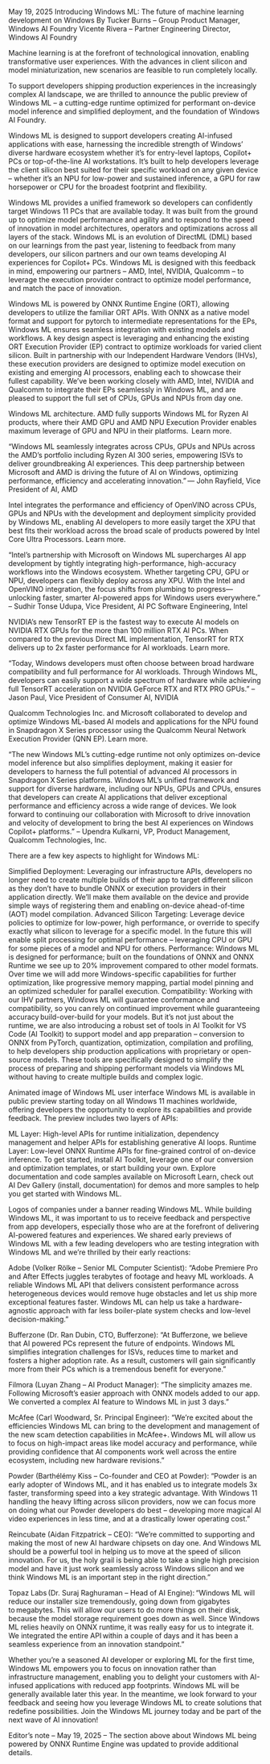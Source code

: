 May 19, 2025
Introducing Windows ML: The future of machine learning development on Windows
By
Tucker Burns – Group Product Manager, Windows AI Foundry
Vicente Rivera – Partner Engineering Director, Windows AI Foundry

Machine learning is at the forefront of technological innovation, enabling transformative user experiences. With the advances in client silicon and model miniaturization, new scenarios are feasible to run completely locally.

To support developers shipping production experiences in the increasingly complex AI landscape, we are thrilled to announce the public preview of Windows ML – a cutting-edge runtime optimized for performant on-device model inference and simplified deployment, and the foundation of Windows AI Foundry.

Windows ML is designed to support developers creating AI-infused applications with ease, harnessing the incredible strength of Windows’ diverse hardware ecosystem whether it’s for entry-level laptops, Copilot+ PCs or top-of-the-line AI workstations. It’s built to help developers leverage the client silicon best suited for their specific workload on any given device – whether it’s an NPU for low-power and sustained inference, a GPU for raw horsepower or CPU for the broadest footprint and flexibility.

Windows ML provides a unified framework so developers can confidently target Windows 11 PCs that are available today. It was built from the ground up to optimize model performance and agility and to respond to the speed of innovation in model architectures, operators and optimizations across all layers of the stack. Windows ML is an evolution of DirectML (DML) based on our learnings from the past year, listening to feedback from many developers, our silicon partners and our own teams developing AI experiences for Copilot+ PCs. Windows ML is designed with this feedback in mind, empowering our partners – AMD, Intel, NVIDIA, Qualcomm – to leverage the execution provider contract to optimize model performance, and match the pace of innovation.

Windows ML is powered by ONNX Runtime Engine (ORT), allowing developers to utilize the familiar ORT APIs. With ONNX as a native model format and support for pytorch to intermediate representations for the EPs, Windows ML ensures seamless integration with existing models and workflows. A key design aspect is leveraging and enhancing the existing ORT Execution Provider (EP) contract to optimize workloads for varied client silicon. Built in partnership with our Independent Hardware Vendors (IHVs), these execution providers are designed to optimize model execution on existing and emerging AI processors, enabling each to showcase their fullest capability. We’ve been working closely with AMD, Intel, NVIDIA and Qualcomm to integrate their EPs seamlessly in Windows ML, and are pleased to support the full set of CPUs, GPUs and NPUs from day one.

Windows ML architecture.
AMD fully supports Windows ML for Ryzen AI products, where their AMD GPU and AMD NPU Execution Provider enables maximum leverage of GPU and NPU in their platforms.  Learn more.

“Windows ML seamlessly integrates across CPUs, GPUs and NPUs across the AMD’s portfolio including Ryzen AI 300 series, empowering ISVs to deliver groundbreaking AI experiences. This deep partnership between Microsoft and AMD is driving the future of AI on Windows, optimizing performance, efficiency and accelerating innovation.” — John Rayfield, Vice President of AI, AMD

Intel integrates the performance and efficiency of OpenVINO across CPUs, GPUs and NPUs with the development and deployment simplicity provided by Windows ML, enabling AI developers to more easily target the XPU that best fits their workload across the broad scale of products powered by Intel Core Ultra Processors. Learn more.

“Intel’s partnership with Microsoft on Windows ML supercharges AI app development by tightly integrating high-performance, high-accuracy workflows into the Windows ecosystem. Whether targeting CPU, GPU or NPU, developers can flexibly deploy across any XPU. With the Intel and OpenVINO integration, the focus shifts from plumbing to progress—unlocking faster, smarter AI-powered apps for Windows users everywhere.”  – Sudhir Tonse Udupa, Vice President, AI PC Software Engineering, Intel

NVIDIA’s new TensorRT EP is the fastest way to execute AI models on NVIDIA RTX GPUs for the more than 100 million RTX AI PCs. When compared to the previous Direct ML implementation, TensorRT for RTX delivers up to 2x faster performance for AI workloads. Learn more.

“Today, Windows developers must often choose between broad hardware compatibility and full performance for AI workloads. Through Windows ML, developers can easily support a wide spectrum of hardware while achieving full TensorRT acceleration on NVIDIA GeForce RTX and RTX PRO GPUs.” – Jason Paul, Vice President of Consumer AI, NVIDIA

Qualcomm Technologies Inc. and Microsoft collaborated to develop and optimize Windows ML-based AI models and applications for the NPU found in Snapdragon X Series processor using the Qualcomm Neural Network Execution Provider (QNN EP). Learn more.

“The new Windows ML’s cutting-edge runtime not only optimizes on-device model inference but also simplifies deployment, making it easier for developers to harness the full potential of advanced AI processors in Snapdragon X Series platforms. Windows ML’s unified framework and support for diverse hardware, including our NPUs, GPUs and CPUs, ensures that developers can create AI applications that deliver exceptional performance and efficiency across a wide range of devices. We look forward to continuing our collaboration with Microsoft to drive innovation and velocity of development to bring the best AI experiences on Windows Copilot+ platforms.” – Upendra Kulkarni, VP, Product Management, Qualcomm Technologies, Inc.

There are a few key aspects to highlight for Windows ML:

Simplified Deployment: Leveraging our infrastructure APIs, developers no longer need to create multiple builds of their app to target different silicon as they don’t have to bundle ONNX or execution providers in their application directly. We’ll make them available on the device and provide simple ways of registering them and enabling on-device ahead-of-time (AOT) model compilation.
Advanced Silicon Targeting: Leverage device policies to optimize for low-power, high performance, or override to specify exactly what silicon to leverage for a specific model. In the future this will enable split processing for optimal performance – leveraging CPU or GPU for some pieces of a model and NPU for others.
Performance: Windows ML is designed for performance; built on the foundations of ONNX and ONNX Runtime we see up to 20% improvement compared to other model formats. Over time we will add more Windows-specific capabilities for further optimization, like progressive memory mapping, partial model pinning and an optimized scheduler for parallel execution.
Compatibility: Working with our IHV partners, Windows ML will guarantee conformance and compatibility, so you can rely on continued improvement while guaranteeing accuracy build-over-build for your models.
But it’s not just about the runtime, we are also introducing a robust set of tools in AI Toolkit for VS Code (AI Toolkit) to support model and app preparation – conversion to ONNX from PyTorch, quantization, optimization, compilation and profiling, to help developers ship production applications with proprietary or open-source models. These tools are specifically designed to simplify the process of preparing and shipping performant models via Windows ML without having to create multiple builds and complex logic.

Animated image of Windows ML user interface
Windows ML is available in public preview starting today on all Windows 11 machines worldwide, offering developers the opportunity to explore its capabilities and provide feedback. The preview includes two layers of APIs:

ML Layer: High-level APIs for runtime initialization, dependency management and helper APIs for establishing generative AI loops.
Runtime Layer: Low-level ONNX Runtime APIs for fine-grained control of on-device inference.
To get started, install AI Toolkit, leverage one of our conversion and optimization templates, or start building your own. Explore documentation and code samples available on Microsoft Learn, check out AI Dev Gallery (install, documentation) for demos and more samples to help you get started with Windows ML.

Logos of companies under a banner reading Windows ML.
While building Windows ML, it was important to us to receive feedback and perspective from app developers, especially those who are at the forefront of delivering AI-powered features and experiences. We shared early previews of Windows ML with a few leading developers who are testing integration with Windows ML and we’re thrilled by their early reactions:

Adobe (Volker Rölke – Senior ML Computer Scientist): “Adobe Premiere Pro and After Effects juggles terabytes of footage and heavy ML workloads. A reliable Windows ML API that delivers consistent performance across heterogeneous devices would remove huge obstacles and let us ship more exceptional features faster. Windows ML can help us take a hardware-agnostic approach with far less boiler-plate system checks and low-level decision-making.”

Bufferzone (Dr. Ran Dubin, CTO, Bufferzone): “At Bufferzone, we believe that AI powered PCs represent the future of endpoints. Windows ML simplifies integration challenges for ISVs, reduces time to market and fosters a higher adoption rate. As a result, customers will gain significantly more from their PCs which is a tremendous benefit for everyone.”

Filmora (Luyan Zhang – AI Product Manager): “The simplicity amazes me. Following Microsoft’s easier approach with ONNX models added to our app. We converted a complex AI feature to Windows ML in just 3 days.”

McAfee (Carl Woodward, Sr. Principal Engineer): “We’re excited about the efficiencies Windows ML can bring to the development and management of the new scam detection capabilities in McAfee+. Windows ML will allow us to focus on high-impact areas like model accuracy and performance, while providing confidence that AI components work well across the entire ecosystem, including new hardware revisions.”

Powder (Barthélémy Kiss – Co-founder and CEO at Powder): “Powder is an early adopter of Windows ML, and it has enabled us to integrate models 3x faster, transforming speed into a key strategic advantage. With Windows 11 handling the heavy lifting across silicon providers, now we can focus more on doing what our Powder developers do best – developing more magical AI video experiences in less time, and at a drastically lower operating cost.”

Reincubate (Aidan Fitzpatrick – CEO): “We’re committed to supporting and making the most of new AI hardware chipsets on day one. And Windows ML should be a powerful tool in helping us to move at the speed of silicon innovation. For us, the holy grail is being able to take a single high precision model and have it just work seamlessly across Windows silicon and we think Windows ML is an important step in the right direction.”

Topaz Labs (Dr. Suraj Raghuraman – Head of AI Engine): “Windows ML will reduce our installer size tremendously, going down from gigabytes to megabytes. This will allow our users to do more things on their disk, because the model storage requirement goes down as well. Since Windows ML relies heavily on ONNX runtime, it was really easy for us to integrate it. We integrated the entire API within a couple of days and it has been a seamless experience from an innovation standpoint.”

Whether you’re a seasoned AI developer or exploring ML for the first time, Windows ML empowers you to focus on innovation rather than infrastructure management, enabling you to delight your customers with AI-infused applications with reduced app footprints. Windows ML will be generally available later this year. In the meantime, we look forward to your feedback and seeing how you leverage Windows ML to create solutions that redefine possibilities. Join the Windows ML journey today and be part of the next wave of AI innovation!

Editor’s note – May 19, 2025 – The section above about Windows ML being powered by ONNX Runtime Engine was updated to provide additional details.
